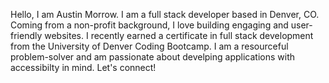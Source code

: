 Hello, I am Austin Morrow. I am a full stack developer based in Denver, CO. Coming from a non-profit background, I love building engaging and user-friendly websites. I recently earned a certificate in full stack development from the University of Denver Coding Bootcamp. I am a resourceful problem-solver and am passionate about develping applications with accessibilty in mind. Let's connect!


<!---
agmorrow/agmorrow is a ✨ special ✨ repository because its `README.md` (this file) appears on your GitHub profile.
You can click the Preview link to take a look at your changes.
--->
